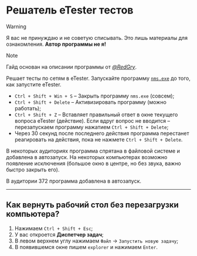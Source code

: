 # Решатель eTester тестов

> [!WARNING]
> Я вас не принуждаю и не советую списывать. Это лишь материалы для ознакомления. **Автор программы не я!**

> [!NOTE]
> Гайд основан на описании программы от [*@RedGry*](https://github.com/RedGry/ITMO/blob/master/Computer%20networks/nms/README.md).

Решает тесты по сетям в eTester. Запускайте программу [`nms.exe`](./nms.exe) до того, как запустите eTester.

- `Ctrl + Shift + Win + S` – Закрыть программу `nms.exe` (совсем);
- `Ctrl + Shift + Delete` – Активизировать программу (можно работать);
- `Ctrl + Shift + Z` – Вставляет правильный ответ в окне текущего вопроса eTester (действие). Если вдруг вопрос не вводится – перезапускаем программу нажатием `Ctrl + Shift + Delete`;
- Через 30 секунд после последнего действия программа перестанет реагировать на действия, пока не нажмете `Ctrl + Shift + Delete`.

В некоторых аудиториях программа спрятана в файловой системе и добавлена в автозапуск. На некоторых компьютерах возможно появление исключения (большое окно в центре, но без звука, важно быстро закрыть его).

В аудитории 372 программа добавлена в автозапуск.

---

## Как вернуть рабочий стол без перезагрузки компьютера?

1. Нажимаем `Ctrl + Shift + Esc`;
2. У вас откроется **Диспетчер задач**;
3. В левом верхнем углу нажимаем `Файл` -> `Запустить новую задачу`;
4. В появившемся окне пишем `explorer` и нажимаем `Enter`.
